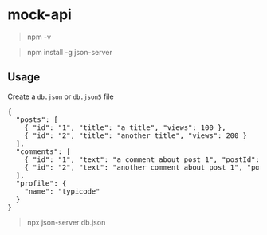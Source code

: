 # mock-api

> npm -v

> npm install -g json-server

<h2>Usage</h2>

<p>Create a <code>db.json</code> or <code>db.json5</code> file</p>

<div class="highlight highlight-source-json"><pre tabindex="0">{
  <span class="pl-ent">"posts"</span>: [
    { <span class="pl-ent">"id"</span>: <span class="pl-s"><span class="pl-pds">"</span>1<span class="pl-pds">"</span></span>, <span class="pl-ent">"title"</span>: <span class="pl-s"><span class="pl-pds">"</span>a title<span class="pl-pds">"</span></span>, <span class="pl-ent">"views"</span>: <span class="pl-c1">100</span> },
    { <span class="pl-ent">"id"</span>: <span class="pl-s"><span class="pl-pds">"</span>2<span class="pl-pds">"</span></span>, <span class="pl-ent">"title"</span>: <span class="pl-s"><span class="pl-pds">"</span>another title<span class="pl-pds">"</span></span>, <span class="pl-ent">"views"</span>: <span class="pl-c1">200</span> }
  ],
  <span class="pl-ent">"comments"</span>: [
    { <span class="pl-ent">"id"</span>: <span class="pl-s"><span class="pl-pds">"</span>1<span class="pl-pds">"</span></span>, <span class="pl-ent">"text"</span>: <span class="pl-s"><span class="pl-pds">"</span>a comment about post 1<span class="pl-pds">"</span></span>, <span class="pl-ent">"postId"</span>: <span class="pl-s"><span class="pl-pds">"</span>1<span class="pl-pds">"</span></span> },
    { <span class="pl-ent">"id"</span>: <span class="pl-s"><span class="pl-pds">"</span>2<span class="pl-pds">"</span></span>, <span class="pl-ent">"text"</span>: <span class="pl-s"><span class="pl-pds">"</span>another comment about post 1<span class="pl-pds">"</span></span>, <span class="pl-ent">"postId"</span>: <span class="pl-s"><span class="pl-pds">"</span>1<span class="pl-pds">"</span></span> }
  ],
  <span class="pl-ent">"profile"</span>: {
    <span class="pl-ent">"name"</span>: <span class="pl-s"><span class="pl-pds">"</span>typicode<span class="pl-pds">"</span></span>
  }
}</pre>
</div>

> npx json-server db.json

